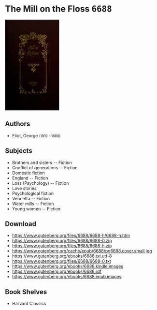 # The Mill on the Floss <kbd>6688</kbd>

![](./cover.medium.jpg "")

## Authors


 - Eliot, George <small>(1819 - 1880)</small>

## Subjects


 - Brothers and sisters -- Fiction
 - Conflict of generations -- Fiction
 - Domestic fiction
 - England -- Fiction
 - Loss (Psychology) -- Fiction
 - Love stories
 - Psychological fiction
 - Vendetta -- Fiction
 - Water mills -- Fiction
 - Young women -- Fiction

## Download


 - https://www.gutenberg.org/files/6688/6688-h/6688-h.htm
 - https://www.gutenberg.org/files/6688/6688-0.zip
 - https://www.gutenberg.org/files/6688/6688-h.zip
 - https://www.gutenberg.org/cache/epub/6688/pg6688.cover.small.jpg
 - https://www.gutenberg.org/ebooks/6688.txt.utf-8
 - https://www.gutenberg.org/files/6688/6688-0.txt
 - https://www.gutenberg.org/ebooks/6688.kindle.images
 - https://www.gutenberg.org/ebooks/6688.rdf
 - https://www.gutenberg.org/ebooks/6688.epub.images

## Book Shelves


 - Harvard Classics
